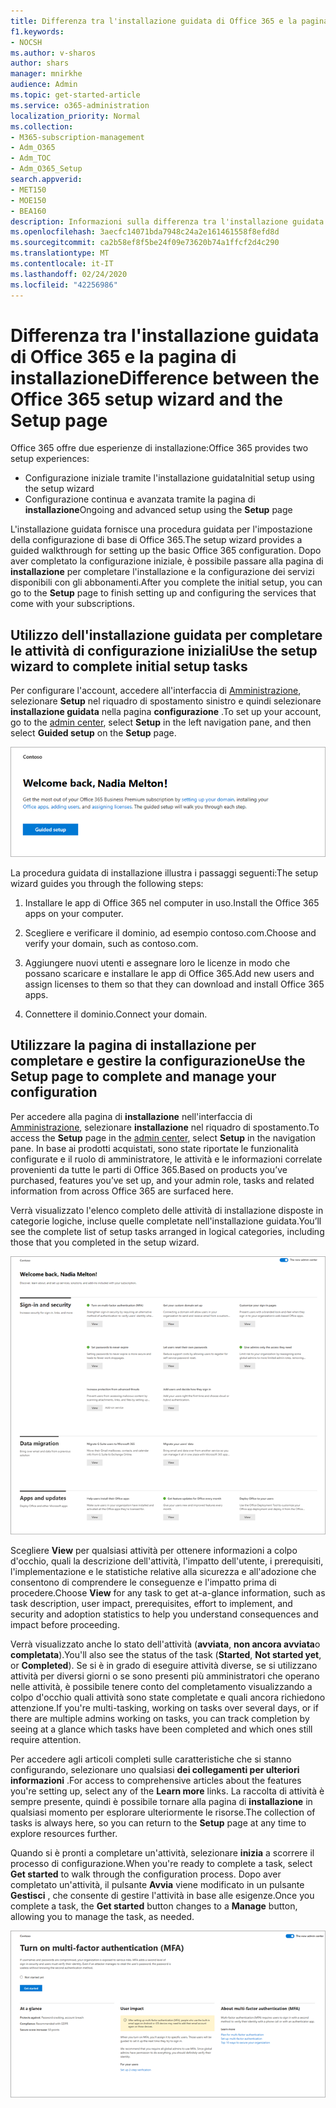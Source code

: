 ```yaml
---
title: Differenza tra l'installazione guidata di Office 365 e la pagina di installazione
f1.keywords:
- NOCSH
ms.author: v-sharos
author: shars
manager: mnirkhe
audience: Admin
ms.topic: get-started-article
ms.service: o365-administration
localization_priority: Normal
ms.collection:
- M365-subscription-management
- Adm_O365
- Adm_TOC
- Adm_O365_Setup
search.appverid:
- MET150
- MOE150
- BEA160
description: Informazioni sulla differenza tra l'installazione guidata di Office 365 e la pagina di installazione.
ms.openlocfilehash: 3aecfc14071bda7948c24a2e161461558f8efd8d
ms.sourcegitcommit: ca2b58ef8f5be24f09e73620b74a1ffcf2d4c290
ms.translationtype: MT
ms.contentlocale: it-IT
ms.lasthandoff: 02/24/2020
ms.locfileid: "42256986"
---
```

# <a name="difference-between-the-office-365-setup-wizard-and-the-setup-page"></a><span data-ttu-id="b4510-103">Differenza tra l'installazione guidata di Office 365 e la pagina di installazione</span><span class="sxs-lookup"><span data-stu-id="b4510-103">Difference between the Office 365 setup wizard and the Setup page</span></span>

<span data-ttu-id="b4510-104">Office 365 offre due esperienze di installazione:</span><span class="sxs-lookup"><span data-stu-id="b4510-104">Office 365 provides two setup experiences:</span></span> 

- <span data-ttu-id="b4510-105">Configurazione iniziale tramite l'installazione guidata</span><span class="sxs-lookup"><span data-stu-id="b4510-105">Initial setup using the setup wizard</span></span>
- <span data-ttu-id="b4510-106">Configurazione continua e avanzata tramite la pagina di **installazione**</span><span class="sxs-lookup"><span data-stu-id="b4510-106">Ongoing and advanced setup using the **Setup** page</span></span>

<span data-ttu-id="b4510-107">L'installazione guidata fornisce una procedura guidata per l'impostazione della configurazione di base di Office 365.</span><span class="sxs-lookup"><span data-stu-id="b4510-107">The setup wizard provides a guided walkthrough for setting up the basic Office 365 configuration.</span></span> <span data-ttu-id="b4510-108">Dopo aver completato la configurazione iniziale, è possibile passare alla pagina di **installazione** per completare l'installazione e la configurazione dei servizi disponibili con gli abbonamenti.</span><span class="sxs-lookup"><span data-stu-id="b4510-108">After you complete the initial setup, you can go to the **Setup** page to finish setting up and configuring the services that come with your subscriptions.</span></span>

## <a name="use-the-setup-wizard-to-complete-initial-setup-tasks"></a><span data-ttu-id="b4510-109">Utilizzo dell'installazione guidata per completare le attività di configurazione iniziali</span><span class="sxs-lookup"><span data-stu-id="b4510-109">Use the setup wizard to complete initial setup tasks</span></span>

<span data-ttu-id="b4510-110">Per configurare l'account, accedere all'interfaccia di [Amministrazione](https://go.microsoft.com/fwlink/p/?linkid=2024339), selezionare **Setup** nel riquadro di spostamento sinistro e quindi selezionare **installazione guidata** nella pagina **configurazione** .</span><span class="sxs-lookup"><span data-stu-id="b4510-110">To set up your account, go to the [admin center](https://go.microsoft.com/fwlink/p/?linkid=2024339), select **Setup** in the left navigation pane, and then select **Guided setup** on the **Setup** page.</span></span>

![Avviare la configurazione guidata di Office 365 business](../media/o365b-guided-setup.png)

<span data-ttu-id="b4510-112">La procedura guidata di installazione illustra i passaggi seguenti:</span><span class="sxs-lookup"><span data-stu-id="b4510-112">The setup wizard guides you through the following steps:</span></span>

1. <span data-ttu-id="b4510-113">Installare le app di Office 365 nel computer in uso.</span><span class="sxs-lookup"><span data-stu-id="b4510-113">Install the Office 365 apps on your computer.</span></span>

2. <span data-ttu-id="b4510-114">Scegliere e verificare il dominio, ad esempio contoso.com.</span><span class="sxs-lookup"><span data-stu-id="b4510-114">Choose and verify your domain, such as contoso.com.</span></span>

3. <span data-ttu-id="b4510-115">Aggiungere nuovi utenti e assegnare loro le licenze in modo che possano scaricare e installare le app di Office 365.</span><span class="sxs-lookup"><span data-stu-id="b4510-115">Add new users and assign licenses to them so that they can download and install Office 365 apps.</span></span>

4. <span data-ttu-id="b4510-116">Connettere il dominio.</span><span class="sxs-lookup"><span data-stu-id="b4510-116">Connect your domain.</span></span>

## <a name="use-the-setup-page-to-complete-and-manage-your-configuration"></a><span data-ttu-id="b4510-117">Utilizzare la pagina di installazione per completare e gestire la configurazione</span><span class="sxs-lookup"><span data-stu-id="b4510-117">Use the Setup page to complete and manage your configuration</span></span>

<span data-ttu-id="b4510-118">Per accedere alla pagina di **installazione** nell'interfaccia di [Amministrazione](https://go.microsoft.com/fwlink/p/?linkid=2024339), selezionare **installazione** nel riquadro di spostamento.</span><span class="sxs-lookup"><span data-stu-id="b4510-118">To access the **Setup** page in the [admin center](https://go.microsoft.com/fwlink/p/?linkid=2024339), select **Setup** in the navigation pane.</span></span> <span data-ttu-id="b4510-119">In base ai prodotti acquistati, sono state riportate le funzionalità configurate e il ruolo di amministratore, le attività e le informazioni correlate provenienti da tutte le parti di Office 365.</span><span class="sxs-lookup"><span data-stu-id="b4510-119">Based on products you’ve purchased, features you’ve set up, and your admin role, tasks and related information from across Office 365 are surfaced here.</span></span>

<span data-ttu-id="b4510-120">Verrà visualizzato l'elenco completo delle attività di installazione disposte in categorie logiche, incluse quelle completate nell'installazione guidata.</span><span class="sxs-lookup"><span data-stu-id="b4510-120">You’ll see the complete list of setup tasks arranged in logical categories, including those that you completed in the setup wizard.</span></span>

![Pagina di installazione di Office 365 per le aziende](../media/o365b-setup-page.png)

<span data-ttu-id="b4510-122">Scegliere **View** per qualsiasi attività per ottenere informazioni a colpo d'occhio, quali la descrizione dell'attività, l'impatto dell'utente, i prerequisiti, l'implementazione e le statistiche relative alla sicurezza e all'adozione che consentono di comprendere le conseguenze e l'impatto prima di procedere.</span><span class="sxs-lookup"><span data-stu-id="b4510-122">Choose **View** for any task to get at-a-glance information, such as task description, user impact, prerequisites, effort to implement, and security and adoption statistics to help you understand consequences and impact before proceeding.</span></span>

<span data-ttu-id="b4510-123">Verrà visualizzato anche lo stato dell'attività (**avviata**, **non ancora avviata**o **completata**).</span><span class="sxs-lookup"><span data-stu-id="b4510-123">You'll also see the status of the task (**Started**, **Not started yet**, or **Completed**).</span></span> <span data-ttu-id="b4510-124">Se si è in grado di eseguire attività diverse, se si utilizzano attività per diversi giorni o se sono presenti più amministratori che operano nelle attività, è possibile tenere conto del completamento visualizzando a colpo d'occhio quali attività sono state completate e quali ancora richiedono attenzione.</span><span class="sxs-lookup"><span data-stu-id="b4510-124">If you're multi-tasking, working on tasks over several days, or if there are multiple admins working on tasks, you can track completion by seeing at a glance which tasks have been completed and which ones still require attention.</span></span> 

<span data-ttu-id="b4510-125">Per accedere agli articoli completi sulle caratteristiche che si stanno configurando, selezionare uno qualsiasi **dei collegamenti per ulteriori informazioni** .</span><span class="sxs-lookup"><span data-stu-id="b4510-125">For access to comprehensive articles about the features you're setting up, select any of the **Learn more** links.</span></span> <span data-ttu-id="b4510-126">La raccolta di attività è sempre presente, quindi è possibile tornare alla pagina di **installazione** in qualsiasi momento per esplorare ulteriormente le risorse.</span><span class="sxs-lookup"><span data-stu-id="b4510-126">The collection of tasks is always here, so you can return to the **Setup** page at any time to explore resources further.</span></span>

<span data-ttu-id="b4510-127">Quando si è pronti a completare un'attività, selezionare **inizia** a scorrere il processo di configurazione.</span><span class="sxs-lookup"><span data-stu-id="b4510-127">When you're ready to complete a task, select **Get started** to walk through the configuration process.</span></span> <span data-ttu-id="b4510-128">Dopo aver completato un'attività, il pulsante **Avvia** viene modificato in un pulsante **Gestisci** , che consente di gestire l'attività in base alle esigenze.</span><span class="sxs-lookup"><span data-stu-id="b4510-128">Once you complete a task, the **Get started** button changes to a **Manage** button, allowing you to manage the task, as needed.</span></span>

![Visualizzazione delle attività in cui vengono visualizzate le informazioni a colpo d'occhio](../media/o365b-at-a-glance.png)
